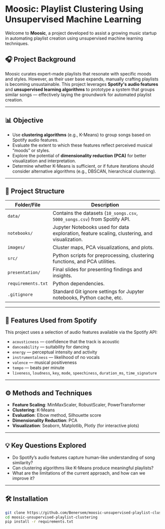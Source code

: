 # Moosic: Playlist Clustering Using Unsupervised Machine Learning

Welcome to **Moosic**, a project developed to assist a growing music startup in automating playlist creation using unsupervised machine learning techniques.

## 🎧 Project Background

Moosic curates expert-made playlists that resonate with specific moods and styles. However, as their user base expands, manually crafting playlists is becoming unsustainable. This project leverages **Spotify's audio features** and **unsupervised learning algorithms** to prototype a system that groups similar songs — effectively laying the groundwork for automated playlist creation.

---

## 📊 Objective

- Use **clustering algorithms** (e.g., K-Means) to group songs based on Spotify audio features.
- Evaluate the extent to which these features reflect perceived musical “moods” or styles.
- Explore the potential of **dimensionality reduction (PCA)** for better visualization and interpretation.
- Determine whether K-Means is sufficient, or if future iterations should consider alternative algorithms (e.g., DBSCAN, hierarchical clustering).

---

## 📁 Project Structure

| Folder/File            | Description |
|------------------------|-------------|
| `data/`                | Contains the datasets (`10_songs.csv`, `5000_songs.csv`) from Spotify API. |
| `notebooks/`           | Jupyter Notebooks used for data exploration, feature scaling, clustering, and visualization. |
| `images/`              | Cluster maps, PCA visualizations, and plots. |
| `src/`                 | Python scripts for preprocessing, clustering functions, and PCA utilities. |
| `presentation/`        | Final slides for presenting findings and insights. |
| `requirements.txt`     | Python dependencies. |
| `.gitignore`           | Standard Git ignore settings for Jupyter notebooks, Python cache, etc. |

---

## 🧪 Features Used from Spotify

This project uses a selection of audio features available via the Spotify API:

- `acousticness` — confidence that the track is acoustic
- `danceability` — suitability for dancing
- `energy` — perceptual intensity and activity
- `instrumentalness` — likelihood of no vocals
- `valence` — musical positiveness
- `tempo` — beats per minute
- `liveness`, `loudness`, `key`, `mode`, `speechiness`, `duration_ms`, `time_signature`

---

## ⚙️ Methods and Techniques

- **Feature Scaling**: MinMaxScaler, RobustScaler, PowerTransformer
- **Clustering**: K-Means
- **Evaluation**: Elbow method, Silhouette score
- **Dimensionality Reduction**: PCA
- **Visualization**: Seaborn, Matplotlib, Plotly (for interactive plots)

---

## 💡 Key Questions Explored

- Do Spotify’s audio features capture human-like understanding of song similarity?
- Can clustering algorithms like K-Means produce meaningful playlists?
- What are the limitations of the current approach, and how can we improve it?

---

## 🛠 Installation

```bash
git clone https://github.com/Benersem/moosic-unsupervised-playlist-clustering.git
cd moosic-unsupervised-playlist-clustering
pip install -r requirements.txt
